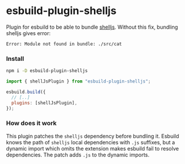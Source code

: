 # esbuild-plugin-shelljs

Plugin for esbuild to be able to bundle [shelljs](https://github.com/shelljs/shelljs). Without this fix, bundling shelljs gives error:

```text
Error: Module not found in bundle: ./src/cat
```

### Install

```bash
npm i -D esbuild-plugin-shelljs
```

```javascript
import { shellJsPlugin } from "esbuild-plugin-shelljs";

esbuild.build({
  // [..]
  plugins: [shellJsPlugin],
});
```

### How does it work

This plugin patches the `shelljs` dependency before bundling it. Esbuild knows the path of `shelljs` local dependencies with `.js` suffixes, but a dynamic import which omits the extension makes esbuild fail to resolve dependencies. The patch adds `.js` to the dynamic imports.
